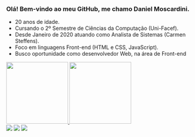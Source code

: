 ### Olá! Bem-vindo ao meu GitHub, me chamo Daniel Moscardini.
- 20 anos de idade. 
- Cursando o 2º Semestre de Ciências da Computação (Uni-Facef).
- Desde Janeiro de 2020 atuando como Analista de Sistemas (Carmen Steffens).
- Foco em linguagens Front-end (HTML e CSS, JavaScript).
- Busco oportunidade como desenvolvedor Web, na área de Front-end

 <div>
  <a href="https://github.com/DanielMoscardini">
  <img height="165em" src="https://github-readme-stats.vercel.app/api?username=DanielMoscardini&show_icons=true&theme=dracula&include_all_commits=true&count_private=true"/>
  <img height="165em" src="https://github-readme-stats.vercel.app/api/top-langs/?username=DanielMoscardini&layout=compact&langs_count=7&theme=dracula"/>
</div>
  
  <div> 
   <a href="https://instagram.com/moscardinidaniel" target="_blank"><img src="https://img.shields.io/badge/-Instagram-%23E4405F?style=for-the-badge&logo=instagram&logoColor=white" target="_blank"></a>
   <a href = "mailto:moscardinibdaniel@gmail.com"><img src="https://img.shields.io/badge/-Gmail-%23333?style=for-the-badge&logo=gmail&logoColor=white" target="_blank"></a>
  <a href="https://www.linkedin.com/in/daniel-moscardini/" target="_blank"><img src="https://img.shields.io/badge/-LinkedIn-%230077B5?style=for-the-badge&logo=linkedin&logoColor=white" target="_blank"></a> 
       
 </div> 
